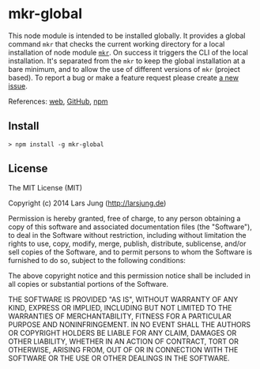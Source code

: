 # mkr-global
This node module is intended to be installed globally. It provides a global command `mkr` that checks
the current working directory for a local installation of node module [`mkr`](https://www.npmjs.org/package/mkr-global).
On success it triggers the CLI of the local installation. It's separated from the `mkr` to keep the global installation
at a bare minimum, and to allow the use of different versions of `mkr` (project based).
To report a bug or make a feature request please create [a new issue](https://github.com/lrsjng/mkr-global/issues/new).

References: [web](http://larsjung.de/mkr/), [GitHub](https://github.com/lrsjng/mkr-global), [npm](https://www.npmjs.org/package/mkr-global)


## Install

    > npm install -g mkr-global


## License
The MIT License (MIT)

Copyright (c) 2014 Lars Jung (http://larsjung.de)

Permission is hereby granted, free of charge, to any person obtaining a copy
of this software and associated documentation files (the "Software"), to deal
in the Software without restriction, including without limitation the rights
to use, copy, modify, merge, publish, distribute, sublicense, and/or sell
copies of the Software, and to permit persons to whom the Software is
furnished to do so, subject to the following conditions:

The above copyright notice and this permission notice shall be included in
all copies or substantial portions of the Software.

THE SOFTWARE IS PROVIDED "AS IS", WITHOUT WARRANTY OF ANY KIND, EXPRESS OR
IMPLIED, INCLUDING BUT NOT LIMITED TO THE WARRANTIES OF MERCHANTABILITY,
FITNESS FOR A PARTICULAR PURPOSE AND NONINFRINGEMENT. IN NO EVENT SHALL THE
AUTHORS OR COPYRIGHT HOLDERS BE LIABLE FOR ANY CLAIM, DAMAGES OR OTHER
LIABILITY, WHETHER IN AN ACTION OF CONTRACT, TORT OR OTHERWISE, ARISING FROM,
OUT OF OR IN CONNECTION WITH THE SOFTWARE OR THE USE OR OTHER DEALINGS IN
THE SOFTWARE.
